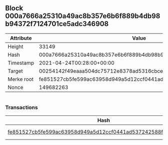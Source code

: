 ## Block 000a7666a25310a49ac8b357e6b6f889b4db98b94372f7124701ce5adc346908

Attribute | Value
--- | ---
Height | 33149
Hash | 000a7666a25310a49ac8b357e6b6f889b4db98b94372f7124701ce5adc346908
Timestamp | 2021-04-24T00:28:00+00:00
Target | 00254142f49eaaa504dc75712e8378ad5316cbcead634704b3734b6271167cc4
Merke root | fe851527cb5fe599ac63958d949a5d12ccf0441ad537242588fd5dfd55db03ff
Nonce | 149682263

```

```

### Transactions

Hash | Amount
--- | ---
[fe851527cb5fe599ac63958d949a5d12ccf0441ad537242588fd5dfd55db03ff](fe851527cb5fe599ac63958d949a5d12ccf0441ad537242588fd5dfd55db03ff.md) | 10.00000000 SKEPTI 
